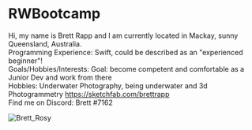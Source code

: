 # RWBootcamp
Hi, my name is Brett Rapp and I am currently located in Mackay, sunny Queensland, Australia.   
Programming Experience: Swift, could be described as an "experienced beginner"!  
Goals/Hobbies/Interests: Goal: become competent and comfortable as a Junior Dev and work from there  
Hobbies: Underwater Photography, being underwater and 3d Photogrammetry https://sketchfab.com/brettrapp  
Find me on Discord: Brett #7162  

![Brett_Rosy](https://user-images.githubusercontent.com/15887639/83462689-342fc780-a4af-11ea-8e17-df26915bb25d.jpg)




